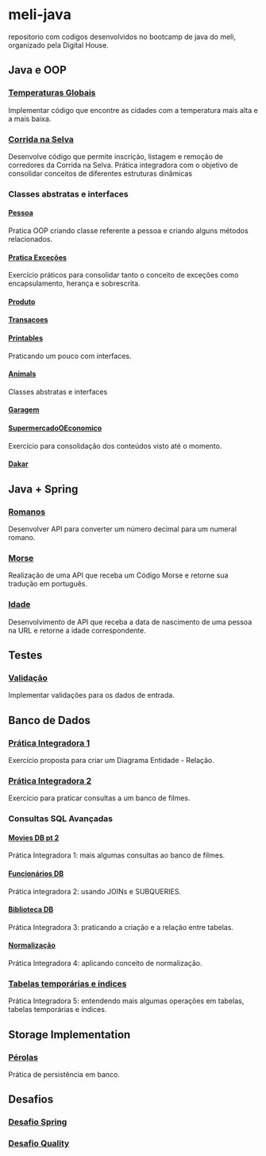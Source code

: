 # meli-java
repositorio com codigos desenvolvidos no bootcamp de java do meli, organizado pela Digital House.

## Java e OOP
### [Temperaturas Globais](https://github.com/evandrosutil/meli-java/tree/master/TemperaturasGlobais)
Implementar código que encontre as cidades com a temperatura mais alta e a mais baixa.

### [Corrida na Selva](https://github.com/evandrosutil/meli-java/tree/master/CorridaSelva)
Desenvolve código que permite inscrição, listagem e remoção de corredores da Corrida na Selva. Prática integradora com o objetivo de consolidar conceitos de diferentes estruturas dinâmicas


### Classes abstratas e interfaces
#### [Pessoa](https://github.com/evandrosutil/meli-java/tree/master/pessoa)
Pratica OOP criando classe referente a pessoa e criando alguns métodos relacionados. 

#### [Pratica Exceções](https://github.com/evandrosutil/meli-java/tree/master/PraticaExcecoes)
Exercício práticos para consolidar tanto o conceito de exceções como encapsulamento, herança e sobrescrita.

#### [Produto](https://github.com/evandrosutil/meli-java/tree/master/PraticaExcecoes/src/main/java/product)

#### [Transacoes](https://github.com/evandrosutil/meli-java/tree/master/transacoes)

#### [Printables](https://github.com/evandrosutil/meli-java/tree/master/printable)
Praticando um pouco com interfaces.

#### [Animals](https://github.com/evandrosutil/meli-java/tree/master/animalSound)
Classes abstratas e interfaces

#### [Garagem](https://github.com/evandrosutil/meli-java/tree/master/Veiculos)

#### [SupermercadoOEconomico](https://github.com/evandrosutil/it-bootcamp-meli-w5-supermarket)
Exercício para consolidação dos conteúdos visto até o momento.

#### [Dakar](https://github.com/evandrosutil/meli-java/tree/master/dakar)

## Java + Spring
### [Romanos](https://github.com/evandrosutil/meli-java/tree/master/romanos)
Desenvolver API para converter um número decimal para um numeral romano.

### [Morse](https://github.com/evandrosutil/meli-java/tree/master/morse)
Realização de uma API que receba um Código Morse e retorne sua tradução em português.

### [Idade](https://github.com/evandrosutil/meli-java/tree/master/age)
Desenvolvimento de API que receba a data de nascimento de uma pessoa na URL e retorne a idade correspondente.

## Testes
### [Validação](https://github.com/evandrosutil/meli-java/tree/master/7.1%20ObterDiploma%20(Base))
Implementar validações para os dados de entrada.

## Banco de Dados
### [Prática Integradora 1](https://github.com/evandrosutil/meli-java/tree/master/bancoDeDados)
Exercício proposta para criar um Diagrama Entidade - Relação.

### [Prática Integradora 2](https://github.com/evandrosutil/meli-java/tree/master/moviesDB)
Exercício para praticar consultas a um banco de filmes.

### Consultas SQL Avançadas
#### [Movies DB pt 2](https://github.com/evandrosutil/meli-java/blob/master/moviesDB/DB2_pratica_integradora.md)
Prática Integradora 1: mais algumas consultas ao banco de filmes.

#### [Funcionários DB](https://github.com/evandrosutil/meli-java/blob/master/funcionariosDB)
Prática integradora 2: usando JOINs e SUBQUERIES.

#### [Biblioteca DB](https://github.com/evandrosutil/meli-java/tree/master/bibliotecaDB)
Prática Integradora 3: praticando a criação e a relação entre tabelas.

#### [Normalização](https://github.com/evandrosutil/meli-java/tree/master/normalizacao)
Prática Integradora 4: aplicando conceito de normalização.

### [Tabelas temporárias e índices](https://github.com/evandrosutil/meli-java/blob/master/moviesDB/pratica_integradora5.md)
Prática Integradora 5: entendendo mais algumas operações em tabelas, tabelas temporárias e índices.

## Storage Implementation

### [Pérolas](https://github.com/evandrosutil/meli-java/blob/master/perolas)
Prática de persistência em banco.

## Desafios
### [Desafio Spring](https://github.com/Icaro-Salgado/w5g6-desafio-spring)

### [Desafio Quality](https://github.com/Icaro-Salgado/w5g6-desafio-quality)
